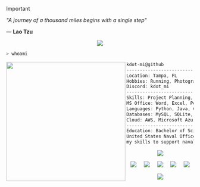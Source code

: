> [!IMPORTANT] 
> *"A journey of a thousand miles begins with a single step"*
>
> ― **Lao Tzu**
<p align="center">
  <img src="https://i.postimg.cc/c4YxXNfd/PURPLE-Line.gif">
</p>

```python
> whoami
```
<img align="left" src="https://upload.wikimedia.org/wikipedia/commons/thumb/b/b1/Emblem_of_the_United_States_Navy.svg/900px-Emblem_of_the_United_States_Navy.svg.png" width="320" /> 

```c
kdot-mi@github
-----------------------------------------------------------------------
Location: Tampa, FL
Hobbies: Running, Photography, Gaming, Anime
Discord: kdot_mi
-----------------------------------------------------------------------
Skills: Project Planning, Team Coordination, Risk Management
MS Office: Word, Excel, PowerPoint, Outlook
Languages: Python, Java, C++
Databases: MySQL, SQLite, PostgreSQL, Oracle
Cloud: AWS, Microsoft Azure, Google Cloud
-----------------------------------------------------------------------
Education: Bachelor of Science in Information Technology
United States Naval Officer (Supply Corps). I am currently leveraging
my skills to support naval operations and logistics.
```
<p align="center">
  <img src="https://i.postimg.cc/c4YxXNfd/PURPLE-Line.gif">
</p>
<p align="center">
  <a href="https://www.linkedin.com/in/thurmondguy/"><img src="https://img.shields.io/badge/LinkedIn-0077B5?style=for-the-badge&logo=linkedin&logoColor=white"></a>&nbsp;&nbsp;&nbsp;&nbsp;
  <a href="https://kdot-mi.github.io/"><img src="https://img.shields.io/badge/website-000000?style=for-the-badge&logo=About.me&logoColor=white"></a>&nbsp;&nbsp;&nbsp;&nbsp;
  <a href="https://anilist.co/user/KDOTmi/"><img src="https://img.shields.io/badge/AniList-02A9FF?style=for-the-badge&logo=AniList&logoColor=white"></a>&nbsp;&nbsp;&nbsp;&nbsp;
  <a href="https://open.spotify.com/playlist/7cjrBLCtFJDgsNlMLBdqiL?si=a0cfde1702bf4f83"><img src="https://img.shields.io/badge/Spotify-1ED760?&style=for-the-badge&logo=spotify&logoColor=white"></a></a>&nbsp;&nbsp;&nbsp;&nbsp;
  <a href="https://x.com/kdot_mi"><img src="https://img.shields.io/badge/X-000000?style=for-the-badge&logo=x&logoColor=white"></a>
</p>

<p align="center">
  <img src="https://capsule-render.vercel.app/api?type=waving&customColorList=2A1AD8&height=90"/>
</p>

